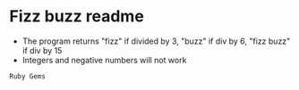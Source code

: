 # Fizz buzz readme

* The program returns "fizz" if divided by 3, "buzz" if div by 6, "fizz buzz" if div by 15
* Integers and negative numbers will not work

`Ruby Gems`

